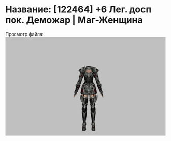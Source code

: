 # Название: [122464] +6 Лег. досп пок. Деможар | Маг-Женщина

Просмотр файла:
![p050034.png](p050034.png)